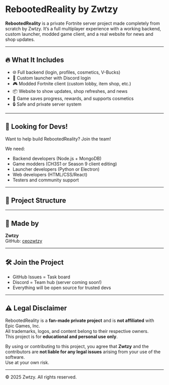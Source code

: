 # RebootedReality by Zwtzy

**RebootedReality** is a private Fortnite server project made completely from scratch by Zwtzy. It’s a full multiplayer experience with a working backend, custom launcher, modded game client, and a real website for news and shop updates.


---

## 🔥 What It Includes

- 🌐 Full backend (login, profiles, cosmetics, V-Bucks)
- 🚀 Custom launcher with Discord login
- 🎮 Modded Fortnite client (custom lobby, item shop, etc.)
- 📦 Website to show updates, shop refreshes, and news
- 🧩 Game saves progress, rewards, and supports cosmetics
- 🔒 Safe and private server system

---

## 👥 Looking for Devs!

Want to help build RebootedReality? Join the team!

We need:
- Backend developers (Node.js + MongoDB)
- Game modders (CH3S1 or Season 9 client editing)
- Launcher developers (Python or Electron)
- Web developers (HTML/CSS/React)
- Testers and community support

---

## 📁 Project Structure


---

## 👑 Made by

**Zwtzy**  
GitHub: [ceozwtzy](https://github.com/ceozwtzy)

---

## 🛠 Join the Project

- GitHub Issues = Task board
- Discord = Team hub (server coming soon!)
- Everything will be open source for trusted devs

---

## ⚠️ Legal Disclaimer

RebootedReality is a **fan-made private project** and is **not affiliated** with Epic Games, Inc.  
All trademarks, logos, and content belong to their respective owners.  
This project is for **educational and personal use only**.  

By using or contributing to this project, you agree that **Zwtzy** and the contributors are **not liable for any legal issues** arising from your use of the software.  
Use at your own risk.

---

© 2025 Zwtzy. All rights reserved.
